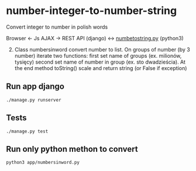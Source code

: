 # number-integer-to-number-string
Convert integer to number in polish words

Browser <- Js AJAX -> REST API (django) <->
[numbetostring.py](https://github.com/pceuropa/number-integer-to-number-string/blob/master/app/numbersinword.py) (python3)

2. Class numbersinword convert number to list. 
   On groups of number (by 3 number) iterate two functions: first set name of groups (ex. milionów, tysięcy) second set
   name of number in group (ex. sto dwadzieścia). At the end method toString() scale and return string (or False if
   exception)

## Run app django
```
./manage.py runserver
```

## Tests
```
./manage.py test
```
## Run only python methon to convert
```
python3 app/numbersinword.py
```
